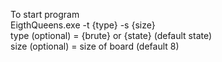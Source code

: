 To start program  
EigthQueens.exe -t {type} -s {size}  
type (optional) = {brute} or {state} (default state)  
size (optional) = size of board (default 8)